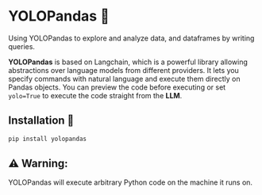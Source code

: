 # YOLOPandas 🐼 
Using YOLOPandas to explore and analyze data, and dataframes by writing queries.


**YOLOPandas** is based on Langchain, which is a powerful library allowing abstractions over language models from different providers. It lets you specify commands with natural language and execute them directly on Pandas objects. You can preview the code before executing or set `yolo=True` to execute the code straight from the **LLM**.

## Installation 🧰 

```python
pip install yolopandas
```


## ⚠️ Warning: 
YOLOPandas will execute arbitrary Python code on the machine it runs on.
